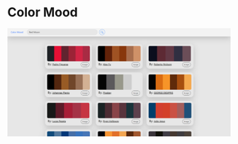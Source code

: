 # Color Mood
![Screenshot](https://github.com/akiaoki/Color-Mood/blob/main/Demo/Screenshot.png?raw=true)
